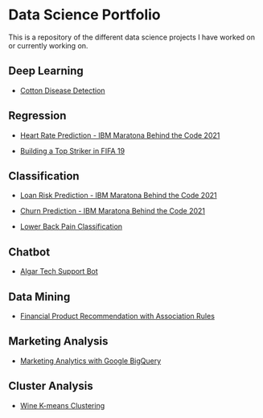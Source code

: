 # Data Science Portfolio

This is a repository of the different data science projects I have worked on or currently working on.

## Deep Learning

- [Cotton Disease Detection](https://github.com/jorgerodriguezm/CottonDiseaseDetection)

## Regression

- [Heart Rate Prediction - IBM Maratona Behind the Code 2021](https://github.com/jorgerodriguezm/HeartRatePredictionQuanam)

- [Building a Top Striker in FIFA 19](https://github.com/jorgerodriguezm/BuildingATopStrikerInFIFA19)

## Classification

- [Loan Risk Prediction - IBM Maratona Behind the Code 2021](https://github.com/jorgerodriguezm/LoanRiskPredictionBantotal)

- [Churn Prediction - IBM Maratona Behind the Code 2021](https://github.com/jorgerodriguezm/ChurnPredictionIBMAutoAI)

- [Lower Back Pain Classification](https://github.com/jorgerodriguezm/LowerBackPainClassification)

## Chatbot

- [Algar Tech Support Bot](https://github.com/jorgerodriguezm/TechSupportChatBot)

## Data Mining

- [Financial Product Recommendation with Association Rules](https://github.com/jorgerodriguezm/FinancialProductRecommendationsAssociationRules)

## Marketing Analysis

- [Marketing Analytics with Google BigQuery](https://github.com/jorgerodriguezm/BlackFridayAnalytics)

## Cluster Analysis

- [Wine K-means Clustering](https://github.com/jorgerodriguezm/WineK-MeansClustering)

##
